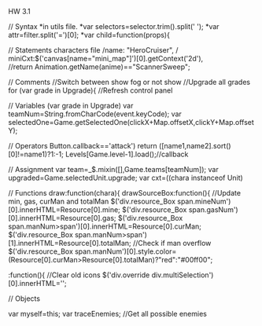 HW 3.1

// Syntax
*in utils file.
*var selectors=selector.trim().split(' ');
*var attr=filter.split('=')[0];
*var child=function(props){

// Statements
characters file
/name: "HeroCruiser",
\/ miniCxt:$('canvas[name="mini_map"]')[0].getContext('2d'),  
\/\/return Animation.getName(anime)=="ScannerSweep";

// Comments
//Switch between show fog or not show
  //Upgrade all grades
                for (var grade in Upgrade){
 //Refresh control panel
 
 // Variables
  (var grade in Upgrade)
  var teamNum=String.fromCharCode(event.keyCode);
  var selectedOne=Game.getSelectedOne(clickX+Map.offsetX,clickY+Map.offsetY);
  
// Operators
Button.callback=='attack')
return ([name1,name2].sort()[0]!=name1)?1:-1;
 Levels[Game.level-1].load();//callback
 
// Assignment
 var team=_$.mixin([],Game.teams[teamNum]);
 var upgraded=Game.selectedUnit.upgrade;
  var cxt=((chara instanceof Unit)
  
// Functions
 draw:function(chara){
   drawSourceBox:function(){
        //Update min, gas, curMan and totalMan
        $('div.resource_Box span.mineNum')[0].innerHTML=Resource[0].mine;
        $('div.resource_Box span.gasNum')[0].innerHTML=Resource[0].gas;
        $('div.resource_Box span.manNum>span')[0].innerHTML=Resource[0].curMan;
        $('div.resource_Box span.manNum>span')[1].innerHTML=Resource[0].totalMan;
        //Check if man overflow
        $('div.resource_Box span.manNum')[0].style.color=(Resource[0].curMan>Resource[0].totalMan)?"red":"#00ff00";
        
:function(){
        //Clear old icons
        $('div.override div.multiSelection')[0].innerHTML='';
        
// Objects

 var myself=this;
            var traceEnemies;
            //Get all possible enemies

